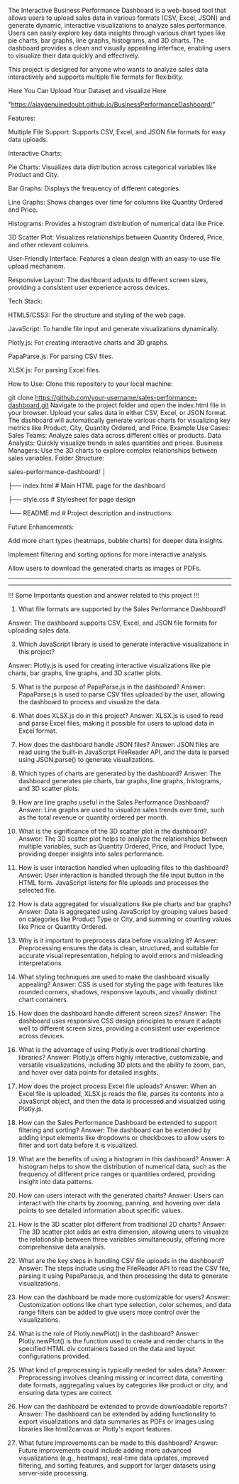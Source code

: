 
The Interactive Business Performance Dashboard is a web-based tool that allows users to upload sales data in various formats (CSV, Excel, JSON) and generate dynamic, interactive visualizations to analyze sales performance. Users can easily explore key data insights through various chart types like pie charts, bar graphs, line graphs, histograms, and 3D charts. The dashboard provides a clean and visually appealing interface, enabling users to visualize their data quickly and effectively.

This project is designed for anyone who wants to analyze sales data interactively and supports multiple file formats for flexibility.

Here You Can Upload Your Dataset and visualize Here  

"https://ajaygenuinedoubt.github.io/BusinessPerformanceDashboard/"

Features:

Multiple File Support: Supports CSV, Excel, and JSON file formats for easy data uploads.

Interactive Charts:

  Pie Charts: Visualizes data distribution across categorical variables like Product and City.
  
  Bar Graphs: Displays the frequency of different categories.
  
  Line Graphs: Shows changes over time for columns like Quantity Ordered and Price.
  
Histograms: Provides a histogram distribution of numerical data like Price.

3D Scatter Plot: Visualizes relationships between Quantity Ordered, Price, and other relevant columns.

User-Friendly Interface: Features a clean design with an easy-to-use file upload mechanism.

Responsive Layout: The dashboard adjusts to different screen sizes, providing a consistent user experience across devices.

Tech Stack:

HTML5/CSS3: For the structure and styling of the web page.

JavaScript: To handle file input and generate visualizations dynamically.

Plotly.js: For creating interactive charts and 3D graphs.

PapaParse.js: For parsing CSV files.

XLSX.js: For parsing Excel files.

How to Use:
Clone this repository to your local machine:

git clone https://github.com/your-username/sales-performance-dashboard.git
Navigate to the project folder and open the index.html file in your browser.
Upload your sales data in either CSV, Excel, or JSON format.
The dashboard will automatically generate various charts for visualizing key metrics like Product, City, Quantity Ordered, and Price.
Example Use Cases:
Sales Teams: Analyze sales data across different cities or products.
Data Analysts: Quickly visualize trends in sales quantities and prices.
Business Managers: Use the 3D charts to explore complex relationships between sales variables.
Folder Structure:

sales-performance-dashboard/
│

├── index.html        # Main HTML page for the dashboard

├── style.css         # Stylesheet for page design

└── README.md         # Project description and instructions


Future Enhancements:

Add more chart types (heatmaps, bubble charts) for deeper data insights.

Implement filtering and sorting options for more interactive analysis.

Allow users to download the generated charts as images or PDFs.


-----------------------------------------------------------------------------------------------------------------------------------------
-----------------------------------------------------------------------------------------------------------------------------------------
!!!   Some Importants question and answer related to this project !!!


1. What file formats are supported by the Sales Performance Dashboard?
   
Answer: The dashboard supports CSV, Excel, and JSON file formats for uploading sales data.


3. Which JavaScript library is used to generate interactive visualizations in this project?
   
Answer: Plotly.js is used for creating interactive visualizations like pie charts, bar graphs, line graphs, and 3D scatter plots.


5. What is the purpose of PapaParse.js in the dashboard?
Answer: PapaParse.js is used to parse CSV files uploaded by the user, allowing the dashboard to process and visualize the data.


7. What does XLSX.js do in this project?
Answer: XLSX.js is used to read and parse Excel files, making it possible for users to upload data in Excel format.


9. How does the dashboard handle JSON files?
Answer: JSON files are read using the built-in JavaScript FileReader API, and the data is parsed using JSON.parse() to generate visualizations.


11. Which types of charts are generated by the dashboard?
Answer: The dashboard generates pie charts, bar graphs, line graphs, histograms, and 3D scatter plots.


13. How are line graphs useful in the Sales Performance Dashboard?
Answer: Line graphs are used to visualize sales trends over time, such as the total revenue or quantity ordered per month.


15. What is the significance of the 3D scatter plot in the dashboard?
Answer: The 3D scatter plot helps to analyze the relationships between multiple variables, such as Quantity Ordered, Price, and Product Type, providing deeper insights into sales performance.


17. How is user interaction handled when uploading files to the dashboard?
Answer: User interaction is handled through the file input button in the HTML form. JavaScript listens for file uploads and processes the selected file.


19. How is data aggregated for visualizations like pie charts and bar graphs?
Answer: Data is aggregated using JavaScript by grouping values based on categories like Product Type or City, and summing or counting values like Price or Quantity Ordered.


21. Why is it important to preprocess data before visualizing it?
Answer: Preprocessing ensures the data is clean, structured, and suitable for accurate visual representation, helping to avoid errors and misleading interpretations.


23. What styling techniques are used to make the dashboard visually appealing?
Answer: CSS is used for styling the page with features like rounded corners, shadows, responsive layouts, and visually distinct chart containers.


25. How does the dashboard handle different screen sizes?
Answer: The dashboard uses responsive CSS design principles to ensure it adapts well to different screen sizes, providing a consistent user experience across devices.


27. What is the advantage of using Plotly.js over traditional charting libraries?
Answer: Plotly.js offers highly interactive, customizable, and versatile visualizations, including 3D plots and the ability to zoom, pan, and hover over data points for detailed insights.


29. How does the project process Excel file uploads?
Answer: When an Excel file is uploaded, XLSX.js reads the file, parses its contents into a JavaScript object, and then the data is processed and visualized using Plotly.js.


31. How can the Sales Performance Dashboard be extended to support filtering and sorting?
Answer: The dashboard can be extended by adding input elements like dropdowns or checkboxes to allow users to filter and sort data before it is visualized.


33. What are the benefits of using a histogram in this dashboard?
Answer: A histogram helps to show the distribution of numerical data, such as the frequency of different price ranges or quantities ordered, providing insight into data patterns.


35. How can users interact with the generated charts?
Answer: Users can interact with the charts by zooming, panning, and hovering over data points to see detailed information about specific values.


37. How is the 3D scatter plot different from traditional 2D charts?
Answer: The 3D scatter plot adds an extra dimension, allowing users to visualize the relationship between three variables simultaneously, offering more comprehensive data analysis.


39. What are the key steps in handling CSV file uploads in the dashboard?
Answer: The steps include using the FileReader API to read the CSV file, parsing it using PapaParse.js, and then processing the data to generate visualizations.


41. How can the dashboard be made more customizable for users?
Answer: Customization options like chart type selection, color schemes, and data range filters can be added to give users more control over the visualizations.


43. What is the role of Plotly.newPlot() in the dashboard?
Answer: Plotly.newPlot() is the function used to create and render charts in the specified HTML div containers based on the data and layout configurations provided.


45. What kind of preprocessing is typically needed for sales data?
Answer: Preprocessing involves cleaning missing or incorrect data, converting date formats, aggregating values by categories like product or city, and ensuring data types are correct.


47. How can the dashboard be extended to provide downloadable reports?
Answer: The dashboard can be extended by adding functionality to export visualizations and data summaries as PDFs or images using libraries like html2canvas or Plotly's export features.


49. What future improvements can be made to this dashboard?
Answer: Future improvements could include adding more advanced visualizations (e.g., heatmaps), real-time data updates, improved filtering, and sorting features, and support for larger datasets using server-side processing.



